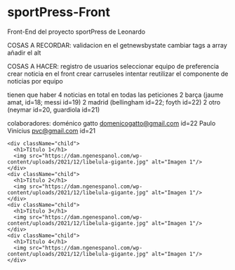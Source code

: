 # sportPress-Front
Front-End del proyecto sportPress de Leonardo


COSAS A RECORDAR:
validacion en el getnewsbystate
cambiar tags a array
añadir el alt

COSAS A HACER:
registro de  usuarios
seleccionar equipo de preferencia
crear noticia en el front
crear carruseles
intentar reutilizar el componente de noticias por equipo


tienen que haber 4 noticias en total en todas las peticiones
2 barça (jaume amat, id=18; messi id=19)
2 madrid (bellingham id=22; foyth id=22)
2 otro (neymar id=20, guardiola  id=21)

colaboradores:
doménico gatto domenicogatto@gmail.com id=22
Paulo Vinícius pvc@gmail.com id=21

    <div className="child">
      <h1>Título 1</h1>
      <img src="https://dam.ngenespanol.com/wp-content/uploads/2021/12/libelula-gigante.jpg" alt="Imagen 1"/>
    </div>
    <div className="child">
      <h1>Título 2</h1>
      <img src="https://dam.ngenespanol.com/wp-content/uploads/2021/12/libelula-gigante.jpg" alt="Imagen 1"/>
    </div>
    <div className="child">
      <h1>Título 3</h1>
      <img src="https://dam.ngenespanol.com/wp-content/uploads/2021/12/libelula-gigante.jpg" alt="Imagen 1"/>
    </div>
    <div className="child">
      <h1>Título 4</h1>
      <img src="https://dam.ngenespanol.com/wp-content/uploads/2021/12/libelula-gigante.jpg" alt="Imagen 1"/>
    </div>